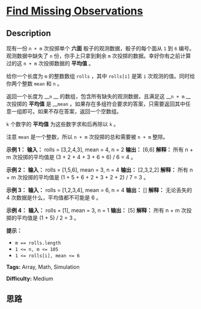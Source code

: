 # [Find Missing Observations][title]

## Description

现有一份 `n + m` 次投掷单个 **六面** 骰子的观测数据，骰子的每个面从 `1` 到 `6` 编号。观测数据中缺失了 `n` 份，你手上只拿到剩余
`m` 次投掷的数据。幸好你有之前计算过的这 `n + m` 次投掷数据的 **平均值** 。

给你一个长度为 `m` 的整数数组 `rolls` ，其中 `rolls[i]` 是第 `i` 次观测的值。同时给你两个整数 `mean` 和 `n` 。

返回一个长度为 __`n` __ 的数组，包含所有缺失的观测数据，且满足这 __`n + m` __ 次投掷的 **平均值** 是 __`mean`
。如果存在多组符合要求的答案，只需要返回其中任意一组即可。如果不存在答案，返回一个空数组。

`k` 个数字的 **平均值** 为这些数字求和后再除以 `k` 。

注意 `mean` 是一个整数，所以 `n + m` 次投掷的总和需要被 `n + m` 整除。



**示例 1：**
            **输入：** rolls = [3,2,4,3], mean = 4, n = 2    **输出：** [6,6]    **解释：** 所有 n + m 次投掷的平均值是 (3 + 2 + 4 + 3 + 6 + 6) / 6 = 4 。    

**示例 2：**
            **输入：** rolls = [1,5,6], mean = 3, n = 4    **输出：** [2,3,2,2]    **解释：** 所有 n + m 次投掷的平均值是 (1 + 5 + 6 + 2 + 3 + 2 + 2) / 7 = 3 。    

**示例 3：**
            **输入：** rolls = [1,2,3,4], mean = 6, n = 4    **输出：** []    **解释：** 无论丢失的 4 次数据是什么，平均值都不可能是 6 。    

**示例 4：**
            **输入：** rolls = [1], mean = 3, n = 1    **输出：** [5]    **解释：** 所有 n + m 次投掷的平均值是 (1 + 5) / 2 = 3 。    



**提示：**

  * `m == rolls.length`
  * `1 <= n, m <= 105`
  * `1 <= rolls[i], mean <= 6`


**Tags:** Array, Math, Simulation

**Difficulty:** Medium

## 思路

[title]: https://leetcode-cn.com/problems/find-missing-observations
